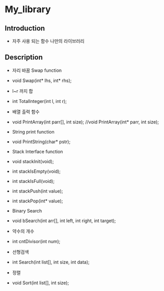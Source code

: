 # My_library

## Introduction
- 자주 사용 되는 함수 나만의 라이브러리

## Description

- 자리 바꿈 Swap function
 - void Swap(int* lhs, int* rhs);
- l~r 까지 합 
 - int TotalInteger(int l, int r);
- 배열 출력 함수
 - void PrintArray(int parr[], int size); //void PrintArray(int* parr, int size);

- String print function
 - void PrintString(char* pstr);

- Stack Interface function
 - void stackInit(void);
 - int stackIsEmpty(void);
 - int stackIsFull(void);
 - int stackPush(int value);
 - int stackPop(int* value);

- Binary Search
 - void bSearch(int arr[], int left, int right, int target);

- 약수의 개수
 - int cntDivisor(int num);
- 선형검색
 - int Search(int list[], int size, int data);
- 정렬 
 - void Sort(int list[], int size);
